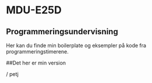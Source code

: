 # MDU-E25D

## Programmeringsundervisning

Her kan du finde min boilerplate og eksempler på kode fra programmeringstimerene.

##Det her er min version

/ petj
